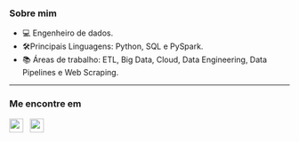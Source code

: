 
### Sobre mim
- 💻 Engenheiro de dados.
- 🛠️Principais Linguagens: Python, SQL e PySpark.
- 📚 Áreas de trabalho: ETL, Big Data, Cloud, Data Engineering, Data Pipelines e Web Scraping.

----
### Me encontre em
<p align='left'>
   <a href="https://www.linkedin.com/in/gabrielpedrosati" target="_blank"><img height="25" src="https://img.shields.io/badge/LinkedIn-0077B5?style=for-the-badge&logo=linkedin&logoColor=white"></a>&nbsp;&nbsp;
<!-- <p align='left'> -->
<a href="mailto:gabrielpedrosati@gmail.com" target="_blank"><img height="25" src="https://img.shields.io/badge/Gmail-D14836?style=for-the-badge&logo=gmail&logoColor=white"></a>&nbsp;&nbsp;
